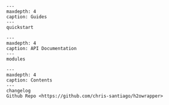 ```{toctree}
---
maxdepth: 4
caption: Guides
---
quickstart
```

```{toctree}
---
maxdepth: 4
caption: API Documentation
---
modules
```


```{toctree}
---
maxdepth: 4
caption: Contents
---
changelog
Github Repo <https://github.com/chris-santiago/h2owrapper>
```

